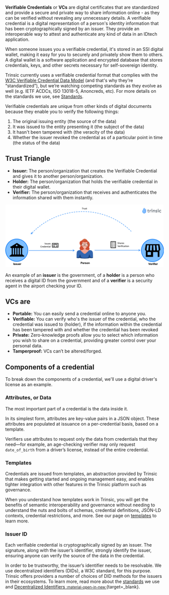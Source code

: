 **Verifiable Credentials** or **VCs** are digital certificates that are standardized and provide a secure and private way to share information online - as they can be verified without revealing any unnecessary details. A verifiable credential is a digital representation of a person's identity information that has been cryptographically signed by an issuer. They provide an interoperable way to attest and authenticate any kind of data in an IDtech application.

When someone issues you a verifiable credential, it's stored in an SSI digital wallet, making it easy for you to securely and privately show them to others. A digital wallet is a software application and encrypted database that stores credentials, keys, and other secrets necessary for self-sovereign identity.

Trinsic currently uses a verifiable credential format that complies with the [W3C Verifiable Credential Data Model](https://www.w3.org/TR/vc-data-model/) (and that's why they're “standardized”), but we’re watching competing standards as they evolve as well (e.g. IETF ACDCs, ISO 13018-5, Anoncreds, etc). For more details on the standards we use, see [Standards](/learn/platform/standards).

Verifiable credentials are unique from other kinds of digital documents because they enable you to verify the following things:

1. The original issuing entity (the source of the data)
2. It was issued to the entity presenting it (the subject of the data)
3. It hasn't been tampered with (the veracity of the data)
4. Whether the issuer revoked the credential as of a particular point in time (the status of the data)

## Trust Triangle

- **Issuer:** The person/organization that creates the Verifiable Credential and gives it to another person/organization.
- **Holder:** The person/organization that holds the verifiable credential in their digital wallet.
- **Verifier:** The person/organization that receives and authenticates the information shared with them instantly.

![Trust Triangle between Issuer, Holder and Verifier.](../../_static/images/trusttriangle.png)


An example of an **issuer** is the government, of a **holder** is a person who receives a digital ID from the government and of a **verifier** is a security agent in the airport checking your ID.

## VCs are

- **Portable:** You can easily send a credential online to anyone you.
- **Verifiable:** You can verify who's the issuer of the credential, who the credential was issued to (holder), if the information within the credential has been tampered with and whether the credential has been revoked
- **Private:** Zero-knowledge proofs allow you to select which information you wish to share on a credential, providing greater control over your personal data.
- **Tamperproof:** VCs can’t be altered/forged.

## Components of a credential

To break down the components of a credential, we'll use a digital driver's license as an example.

### Attributes, or Data

The most important part of a credential is the data inside it. 

In its simplest form, attributes are key-value pairs in a JSON object. These attributes are populated at issuance on a per-credential basis, based on a template. 

Verifiers use attributes to request only the data from credentials that they need—for example, an age-checking verifier may only request `date_of_birth` from a driver’s license, instead of the entire credential.

### Templates

Credentials are issued from templates, an abstraction provided by Trinsic that makes getting started and ongoing management easy, and enables tighter integration with other features in the Trinsic platform such as governance. 

When you understand how templates work in Trinsic, you will get the benefits of semantic interoperability and governance without needing to understand the nuts and bolts of schemas, credential definitions, JSON-LD contexts, credential restrictions, and more. See our page on [templates](/learn/concepts/templates) to learn more.

### Issuer ID

Each verifiable credential is cryptographically signed by an issuer. The signature, along with the issuer’s identifier, strongly identify the issuer, ensuring anyone can verify the source of the data in the credential. 

In order to be trustworthy, the issuer’s identifier needs to be resolvable. We use decentralized identifiers (DIDs), a W3C standard, for this purpose. Trinsic offers providers a number of choices of DID methods for the issuers in their ecosystems. To learn more, read more about the [standards](/learn/platform/standards) we use and [Decentralized Identifiers <small>:material-open-in-new:</small>](https://www.w3.org/TR/did-core/){target=_blank}.